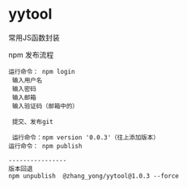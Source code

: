 # yytool
常用JS函数封装

npm 发布流程

```
运行命令： npm login
 输入用户名
 输入密码
 输入邮箱
 输入验证码（邮箱中的）

 提交、发布git

 运行命令：npm version '0.0.3'（往上添加版本）
运行命令： npm publish

----------------
版本回退
npm unpublish  @zhang_yong/yytool@1.0.3 --force
```
